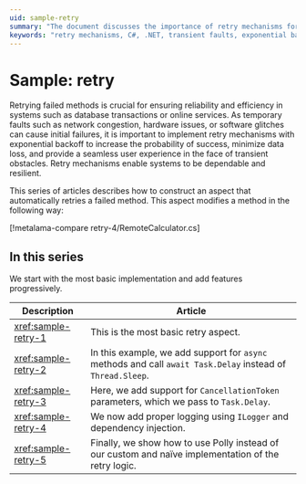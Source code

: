 ```yaml
---
uid: sample-retry
summary: "The document discusses the importance of retry mechanisms for system reliability and explains a series of articles on implementing automatic retries with features like async support, logging, and using Polly."
keywords: "retry mechanisms, C#, .NET, transient faults, exponential backoff, automatic retries, async support, logging, Polly"
---
```


# Sample: retry

Retrying failed methods is crucial for ensuring reliability and efficiency in systems such as database transactions or online services. As temporary faults such as network congestion, hardware issues, or software glitches can cause initial failures, it is important to implement retry mechanisms with exponential backoff to increase the probability of success, minimize data loss, and provide a seamless user experience in the face of transient obstacles. Retry mechanisms enable systems to be dependable and resilient.

This series of articles describes how to construct an aspect that automatically retries a failed method. This aspect modifies a method in the following way:

[!metalama-compare retry-4/RemoteCalculator.cs]

## In this series

We start with the most basic implementation and add features progressively.

| Description | Article |
|-------------|---------|
| <xref:sample-retry-1> | This is the most basic retry aspect. |
| <xref:sample-retry-2> | In this example, we add support for `async` methods and call `await Task.Delay` instead of `Thread.Sleep`. |
| <xref:sample-retry-3> | Here, we add support for `CancellationToken` parameters, which we pass to `Task.Delay`. |
| <xref:sample-retry-4> | We now add proper logging using `ILogger` and dependency injection. |
| <xref:sample-retry-5> | Finally, we show how to use Polly instead of our custom and naïve implementation of the retry logic. |


